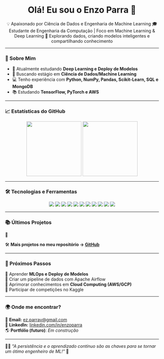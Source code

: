<h1 align="center">Olá! Eu sou o Enzo Parra 👋</h1>

<p align="center">
💡 Apaixonado por Ciência de Dados e Engenharia de Machine Learning  
🎓 Estudante de Engenharia da Computação | Foco em Machine Learning & Deep Learning  
🚀 Explorando dados, criando modelos inteligentes e compartilhando conhecimento  
</p>

---

### 🚀 Sobre Mim
- 🔭 Atualmente estudando **Deep Learning e Deploy de Modelos**  
- 🎯 Buscando estágio em **Ciência de Dados/Machine Learning**  
- 💻 Tenho experiência com **Python, NumPy, Pandas, Scikit-Learn, SQL e MongoDB**  
- 📚 Estudando **TensorFlow, PyTorch e AWS**  

---

### 📈 Estatísticas do GitHub  
<div align="center">
  <img height="180em" src="https://github-readme-stats.vercel.app/api?username=enzoparra&show_icons=true&theme=tokyonight" />
  <img height="180em" src="https://github-readme-stats.vercel.app/api/top-langs/?username=enzoparra&layout=compact&theme=tokyonight" />
</div>

---

### 🛠️ Tecnologias e Ferramentas  
<p align="center">
  <img src="https://img.shields.io/badge/Python-3776AB?style=for-the-badge&logo=python&logoColor=white" />
  <img src="https://img.shields.io/badge/R-276DC3?style=for-the-badge&logo=r&logoColor=white" />
  <img src="https://img.shields.io/badge/C-A8B9CC?style=for-the-badge&logo=c&logoColor=white" />
  <img src="https://img.shields.io/badge/SQL-4479A1?style=for-the-badge&logo=mysql&logoColor=white" />
  <img src="https://img.shields.io/badge/NumPy-013243?style=for-the-badge&logo=numpy&logoColor=white" />
  <img src="https://img.shields.io/badge/Pandas-150458?style=for-the-badge&logo=pandas&logoColor=white" />
  <img src="https://img.shields.io/badge/ScikitLearn-F7931E?style=for-the-badge&logo=scikitlearn&logoColor=white" />
  <img src="https://img.shields.io/badge/TensorFlow-FF6F00?style=for-the-badge&logo=tensorflow&logoColor=white" />
  <img src="https://img.shields.io/badge/PyTorch-EE4C2C?style=for-the-badge&logo=pytorch&logoColor=white" />
  <img src="https://img.shields.io/badge/MongoDB-47A248?style=for-the-badge&logo=mongodb&logoColor=white" />
  <img src="https://img.shields.io/badge/AWS-232F3E?style=for-the-badge&logo=amazonaws&logoColor=white" />
</p>

---

### 📚 Últimos Projetos  
🔹   

🛠️ **Mais projetos no meu repositório → [GitHub](https://github.com/EnzoParraVesguerber-ml)**  

---

### 📌 Próximos Passos  
📌 Aprender **MLOps e Deploy de Modelos**  
📌 Criar um pipeline de dados com Apache Airflow  
📌 Aprimorar conhecimentos em **Cloud Computing (AWS/GCP)**  
📌 Participar de competições no Kaggle  

---

### 🌍 Onde me encontrar?  
📩 **Email:** ez.parrav@gmail.com  
💼 **LinkedIn:** [linkedin.com/in/enzoparra](https://www.linkedin.com/in/enzoparrav/)  
🌎 **Portfólio (futuro)**: _Em construção_  

---

👨‍💻 *"A persistência e o aprendizado contínuo são as chaves para se tornar um ótimo engenheiro de ML!"* 🚀  
